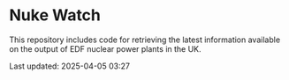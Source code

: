 # Nuke Watch

This repository includes code for retrieving the latest information available on the output of EDF nuclear power plants in the UK.

Last updated: 2025-04-05 03:27